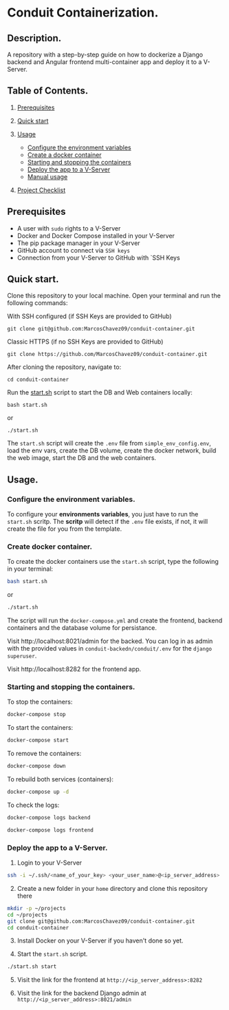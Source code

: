 # Conduit Containerization.

## Description.

A repository with a step-by-step guide on how to dockerize a Django backend and Angular frontend multi-container app and deploy it to a V-Server.

## Table of Contents.

1. [Prerequisites](#prerequisites)
2. [Quick start](#quick-start)
3. [Usage](#usage)
    - [Configure the environment variables](#configure-the-environment-variables)
    - [Create a docker container](#create-a-docker-container)
    - [Starting and stopping the containers](#starting-and-stopping-the-containers)
    - [Deploy the app to a V-Server](#deploy-the-app-to-a-v-server)
    - [Manual usage](#manual-usage)

4. [Project Checklist](#project-checklist)

## Prerequisites

- A user with `sudo` rights to a V-Server
- Docker and Docker Compose installed in your V-Server
- The pip package manager in your V-Server
- GitHub account to connect via `SSH keys`
- Connection from your V-Server to GitHub with `SSH Keys

## Quick start.

Clone this repository to your local machine. Open your terminal and run the following commands:

With SSH configured (if SSH Keys are provided to GitHub)
```
git clone git@github.com:MarcosChavez09/conduit-container.git
```
Classic HTTPS (if no SSH Keys are provided to GitHub)
```
git clone https://github.com/MarcosChavez09/conduit-container.git
```
After cloning the repository, navigate to:

```
cd conduit-container
```

Run the [start.sh](start.sh) script to start the DB and Web containers locally:

```
bash start.sh
```

or
```
./start.sh
```

The `start.sh` script will create the `.env` file from `simple_env_config.env`, load the env vars, create the DB volume, create the docker network, build the web image, start the DB and the web containers.

## Usage.

### Configure the environment variables.

To configure your **environments variables**, you just have to run the `start.sh` scritp. The **scritp** will detect if the `.env` file exists, if not, it will create the file for you from the template.

### Create docker container.

To create the docker containers use the `start.sh` script, type the following in your terminal:

```bash
bash start.sh
```

or
```bash
./start.sh
```
The script will run the `docker-compose.yml` and create the frontend, backend containers and the database volume for persistance.

Visit http://localhost:8021/admin for the backed. You can log in as admin with the provided values in `conduit-backedn/conduit/.env` for the `django superuser`.

Visit http://localhost:8282 for the frontend app.

### Starting and stopping the containers.

To stop the containers: 

```bash
docker-compose stop
```

To start the containers:
```bash
docker-compose start
```

To remove the containers:
```bash
docker-compose down
```

To rebuild both services (containers):

```bash
docker-compose up -d
```

To check the logs:
```bash
docker-compose logs backend
```

```bash
docker-compose logs frontend
```

### Deploy the app to a V-Server.

1. Login to your V-Server
```bash
ssh -i ~/.ssh/<name_of_your_key> <your_user_name>@<ip_server_address>
```
2. Create a new folder in your `home` directory and clone this repository there
```bash
mkdir -p ~/projects
cd ~/projects
git clone git@github.com:MarcosChavez09/conduit-container.git
cd conduit-container
```

3. Install Docker on your V-Server if you haven't done so yet. 

4. Start the `start.sh` script.
```bash
./start.sh start
```

5. Visit the link for the frontend at `http://<ip_server_address>:8282`

6. Visit the link for the backend Django admin at `http://<ip_server_address>:8021/admin`